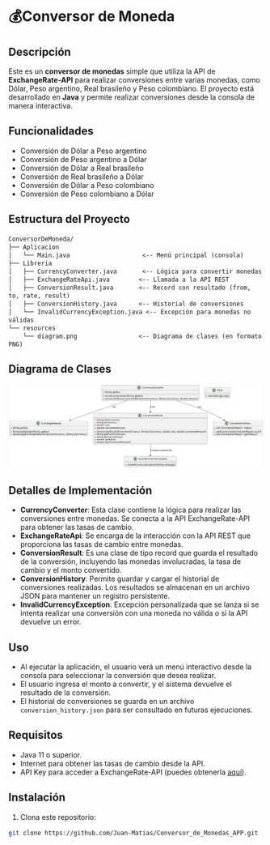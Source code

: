 # 💰Conversor de Moneda

## Descripción
Este es un **conversor de monedas** simple que utiliza la API de **ExchangeRate-API** para realizar conversiones entre varias monedas, como Dólar, Peso argentino, Real brasileño y Peso colombiano. El proyecto está desarrollado en **Java** y permite realizar conversiones desde la consola de manera interactiva.

## Funcionalidades
- Conversión de Dólar a Peso argentino
- Conversión de Peso argentino a Dólar
- Conversión de Dólar a Real brasileño
- Conversión de Real brasileño a Dólar
- Conversión de Dólar a Peso colombiano
- Conversión de Peso colombiano a Dólar

## Estructura del Proyecto

```plaintext
ConversorDeMoneda/
├── Aplicacion
│   └── Main.java                    <-- Menú principal (consola)
├── Libreria
│   ├── CurrencyConverter.java       <-- Lógica para convertir monedas
│   ├── ExchangeRateApi.java        <-- Llamada a la API REST
│   ├── ConversionResult.java       <-- Record con resultado (from, to, rate, result)
│   ├── ConversionHistory.java      <-- Historial de conversiones
│   └── InvalidCurrencyException.java <-- Excepción para monedas no válidas
└── resources
    └── diagram.png                 <-- Diagrama de clases (en formato PNG)
```
## Diagrama de Clases
![Diagrama UML](https://github.com/Juan-Matias/Conversor_de_Monedas_APP/blob/fdf3869fe8262bca14ee16d82aa3a31251c99e22/src/Resource/Diagrama_de_clases.png)

## Detalles de Implementación
- **CurrencyConverter**: Esta clase contiene la lógica para realizar las conversiones entre monedas. Se conecta a la API ExchangeRate-API para obtener las tasas de cambio.
- **ExchangeRateApi**: Se encarga de la interacción con la API REST que proporciona las tasas de cambio entre monedas.
- **ConversionResult**: Es una clase de tipo record que guarda el resultado de la conversión, incluyendo las monedas involucradas, la tasa de cambio y el monto convertido.
- **ConversionHistory**: Permite guardar y cargar el historial de conversiones realizadas. Los resultados se almacenan en un archivo JSON para mantener un registro persistente.
- **InvalidCurrencyException**: Excepción personalizada que se lanza si se intenta realizar una conversión con una moneda no válida o si la API devuelve un error.

## Uso
- Al ejecutar la aplicación, el usuario verá un menú interactivo desde la consola para seleccionar la conversión que desea realizar.
- El usuario ingresa el monto a convertir, y el sistema devuelve el resultado de la conversión.
- El historial de conversiones se guarda en un archivo `conversion_history.json` para ser consultado en futuras ejecuciones.

## Requisitos
- Java 11 o superior.
- Internet para obtener las tasas de cambio desde la API.
- API Key para acceder a ExchangeRate-API (puedes obtenerla [aquí](https://www.exchangerate-api.com/)).

## Instalación
1. Clona este repositorio:
```bash
git clone https://github.com/Juan-Matias/Conversor_de_Monedas_APP.git
